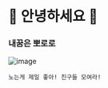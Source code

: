 # 👋 안녕하세요 👋

### 내꿈은 뽀로로 

![image](https://static.ebs.co.kr/images/public/lectures/2014/06/19/10/bhpImg/44deb98d-1c50-4073-9bd7-2c2c28d65f9e.jpg)

```
노는게 제일 좋아! 친구들 모여라!
```
